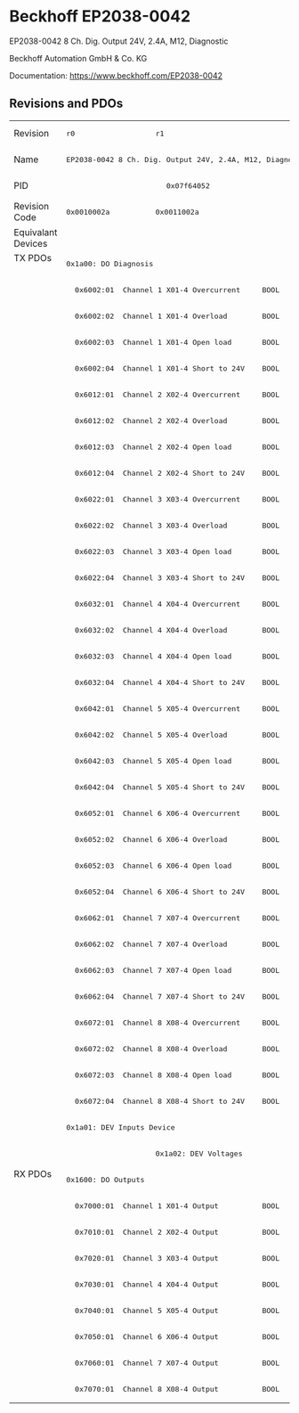 # Beckhoff EP2038-0042

EP2038-0042 8 Ch. Dig. Output 24V, 2.4A, M12, Diagnostic

Beckhoff Automation GmbH & Co. KG

Documentation: <a href="https://www.beckhoff.com/EP2038-0042">https://www.beckhoff.com/EP2038-0042</a>

## Revisions and PDOs
<table>
<tr >
<td class="first">Revision</td>
<td ><pre>r0</pre></td>
<td ><pre>r1</pre></td>
</tr>
<tr >
<td class="first">Name</td>
<td  colspan=2 align="center"><pre>EP2038-0042 8 Ch. Dig. Output 24V, 2.4A, M12, Diagnostic</pre></td>
</tr>
<tr >
<td class="first">PID</td>
<td  colspan=2 align="center"><pre>0x07f64052</pre></td>
</tr>
<tr >
<td class="first">Revision Code</td>
<td ><pre>0x0010002a</pre></td>
<td ><pre>0x0011002a</pre></td>
</tr>
<tr >
<td class="first">Equivalant Devices</td>
<td  colspan=2 align="center"></td>
</tr>
<tr class="txpdo pdosection">
<td class="first" rowspan=35 valign=top>TX PDOs</td>
<td colspan=2 align="left"><pre>0x1a00: DO Diagnosis</pre></td>
<td></td>
</tr>
<tr class="txpdo">
<td  colspan=2 align="left"><pre>  0x6002:01  Channel 1 X01-4 Overcurrent     BOOL</pre></td>
</tr>
<tr class="txpdo">
<td  colspan=2 align="left"><pre>  0x6002:02  Channel 1 X01-4 Overload        BOOL</pre></td>
</tr>
<tr class="txpdo">
<td  colspan=2 align="left"><pre>  0x6002:03  Channel 1 X01-4 Open load       BOOL</pre></td>
</tr>
<tr class="txpdo">
<td  colspan=2 align="left"><pre>  0x6002:04  Channel 1 X01-4 Short to 24V    BOOL</pre></td>
</tr>
<tr class="txpdo">
<td  colspan=2 align="left"><pre>  0x6012:01  Channel 2 X02-4 Overcurrent     BOOL</pre></td>
</tr>
<tr class="txpdo">
<td  colspan=2 align="left"><pre>  0x6012:02  Channel 2 X02-4 Overload        BOOL</pre></td>
</tr>
<tr class="txpdo">
<td  colspan=2 align="left"><pre>  0x6012:03  Channel 2 X02-4 Open load       BOOL</pre></td>
</tr>
<tr class="txpdo">
<td  colspan=2 align="left"><pre>  0x6012:04  Channel 2 X02-4 Short to 24V    BOOL</pre></td>
</tr>
<tr class="txpdo">
<td  colspan=2 align="left"><pre>  0x6022:01  Channel 3 X03-4 Overcurrent     BOOL</pre></td>
</tr>
<tr class="txpdo">
<td  colspan=2 align="left"><pre>  0x6022:02  Channel 3 X03-4 Overload        BOOL</pre></td>
</tr>
<tr class="txpdo">
<td  colspan=2 align="left"><pre>  0x6022:03  Channel 3 X03-4 Open load       BOOL</pre></td>
</tr>
<tr class="txpdo">
<td  colspan=2 align="left"><pre>  0x6022:04  Channel 3 X03-4 Short to 24V    BOOL</pre></td>
</tr>
<tr class="txpdo">
<td  colspan=2 align="left"><pre>  0x6032:01  Channel 4 X04-4 Overcurrent     BOOL</pre></td>
</tr>
<tr class="txpdo">
<td  colspan=2 align="left"><pre>  0x6032:02  Channel 4 X04-4 Overload        BOOL</pre></td>
</tr>
<tr class="txpdo">
<td  colspan=2 align="left"><pre>  0x6032:03  Channel 4 X04-4 Open load       BOOL</pre></td>
</tr>
<tr class="txpdo">
<td  colspan=2 align="left"><pre>  0x6032:04  Channel 4 X04-4 Short to 24V    BOOL</pre></td>
</tr>
<tr class="txpdo">
<td  colspan=2 align="left"><pre>  0x6042:01  Channel 5 X05-4 Overcurrent     BOOL</pre></td>
</tr>
<tr class="txpdo">
<td  colspan=2 align="left"><pre>  0x6042:02  Channel 5 X05-4 Overload        BOOL</pre></td>
</tr>
<tr class="txpdo">
<td  colspan=2 align="left"><pre>  0x6042:03  Channel 5 X05-4 Open load       BOOL</pre></td>
</tr>
<tr class="txpdo">
<td  colspan=2 align="left"><pre>  0x6042:04  Channel 5 X05-4 Short to 24V    BOOL</pre></td>
</tr>
<tr class="txpdo">
<td  colspan=2 align="left"><pre>  0x6052:01  Channel 6 X06-4 Overcurrent     BOOL</pre></td>
</tr>
<tr class="txpdo">
<td  colspan=2 align="left"><pre>  0x6052:02  Channel 6 X06-4 Overload        BOOL</pre></td>
</tr>
<tr class="txpdo">
<td  colspan=2 align="left"><pre>  0x6052:03  Channel 6 X06-4 Open load       BOOL</pre></td>
</tr>
<tr class="txpdo">
<td  colspan=2 align="left"><pre>  0x6052:04  Channel 6 X06-4 Short to 24V    BOOL</pre></td>
</tr>
<tr class="txpdo">
<td  colspan=2 align="left"><pre>  0x6062:01  Channel 7 X07-4 Overcurrent     BOOL</pre></td>
</tr>
<tr class="txpdo">
<td  colspan=2 align="left"><pre>  0x6062:02  Channel 7 X07-4 Overload        BOOL</pre></td>
</tr>
<tr class="txpdo">
<td  colspan=2 align="left"><pre>  0x6062:03  Channel 7 X07-4 Open load       BOOL</pre></td>
</tr>
<tr class="txpdo">
<td  colspan=2 align="left"><pre>  0x6062:04  Channel 7 X07-4 Short to 24V    BOOL</pre></td>
</tr>
<tr class="txpdo">
<td  colspan=2 align="left"><pre>  0x6072:01  Channel 8 X08-4 Overcurrent     BOOL</pre></td>
</tr>
<tr class="txpdo">
<td  colspan=2 align="left"><pre>  0x6072:02  Channel 8 X08-4 Overload        BOOL</pre></td>
</tr>
<tr class="txpdo">
<td  colspan=2 align="left"><pre>  0x6072:03  Channel 8 X08-4 Open load       BOOL</pre></td>
</tr>
<tr class="txpdo">
<td  colspan=2 align="left"><pre>  0x6072:04  Channel 8 X08-4 Short to 24V    BOOL</pre></td>
</tr>
<tr class="txpdo pdosection">
<td  colspan=2 align="left"><pre>0x1a01: DEV Inputs Device</pre></td>
</tr>
<tr class="txpdo pdosection">
<td ></td>
<td ><pre>0x1a02: DEV Voltages</pre></td>
</tr>
<tr class="rxpdo pdosection">
<td class="first" rowspan=9 valign=top>RX PDOs</td>
<td colspan=2 align="left"><pre>0x1600: DO Outputs</pre></td>
<td></td>
</tr>
<tr class="rxpdo">
<td  colspan=2 align="left"><pre>  0x7000:01  Channel 1 X01-4 Output          BOOL</pre></td>
</tr>
<tr class="rxpdo">
<td  colspan=2 align="left"><pre>  0x7010:01  Channel 2 X02-4 Output          BOOL</pre></td>
</tr>
<tr class="rxpdo">
<td  colspan=2 align="left"><pre>  0x7020:01  Channel 3 X03-4 Output          BOOL</pre></td>
</tr>
<tr class="rxpdo">
<td  colspan=2 align="left"><pre>  0x7030:01  Channel 4 X04-4 Output          BOOL</pre></td>
</tr>
<tr class="rxpdo">
<td  colspan=2 align="left"><pre>  0x7040:01  Channel 5 X05-4 Output          BOOL</pre></td>
</tr>
<tr class="rxpdo">
<td  colspan=2 align="left"><pre>  0x7050:01  Channel 6 X06-4 Output          BOOL</pre></td>
</tr>
<tr class="rxpdo">
<td  colspan=2 align="left"><pre>  0x7060:01  Channel 7 X07-4 Output          BOOL</pre></td>
</tr>
<tr class="rxpdo">
<td  colspan=2 align="left"><pre>  0x7070:01  Channel 8 X08-4 Output          BOOL</pre></td>
</tr>
</table>
